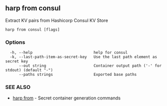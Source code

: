 ## harp from consul

Extract KV pairs from Hashicorp Consul KV Store

```
harp from consul [flags]
```

### Options

```
  -h, --help                           help for consul
  -k, --last-path-item-as-secret-key   Use the last path element as secret key
      --out string                     Container output path ('-' for stdout) (default "-")
      --paths strings                  Exported base paths
```

### SEE ALSO

* [harp from](harp_from.md)	 - Secret container generation commands

